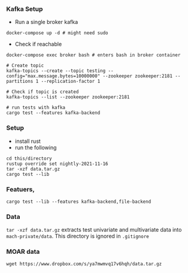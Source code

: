 ### Kafka Setup

* Run a single broker kafka

```
docker-compose up -d # might need sudo
```

* Check if reachable

```
docker-compose exec broker bash # enters bash in broker container

# Create topic
kafka-topics --create --topic testing --config="max.message.bytes=10000000" --zookeeper zookeeper:2181 --partitions 1 --replication-factor 1

# Check if topic is created
kafka-topics --list --zookeeper zookeeper:2181

# run tests with kafka
cargo test --features kafka-backend
```

### Setup

* install rust
* run the following

```
cd this/directory
rustup override set nightly-2021-11-16
tar -xzf data.tar.gz
cargo test --lib
```

### Featuers,

```
cargo test --lib --features kafka-backend,file-backend
```

### Data
`tar -xzf data.tar.gz` extracts test univariate and multivariate data into `mach-private/data`.
This directory is ignored in `.gitignore`

### MOAR data

`wget https://www.dropbox.com/s/ya7mwmvq17v6hqh/data.tar.gz`
